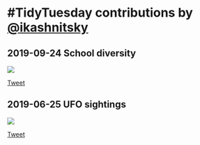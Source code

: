 # #TidyTuesday contributions by [@ikashnitsky](https://twitter.com/ikashnitsky)

## 2019-09-24 School diversity

[![][sdiv]][sdiv]

[sdiv]: /2019-09-24-school-diversity/tidytuesday-ikashnitsky-school-diversity.png

[Tweet](https://twitter.com/ikashnitsky/status/1176625617527287809)


## 2019-06-25 UFO sightings

[![][ufo]][ufo]

[ufo]: /2019-06-25-ufo-sightings/tidytuesday-ikashnitsky-ufo-sightings.png

[Tweet](https://twitter.com/ikashnitsky/status/1149704664532869120)